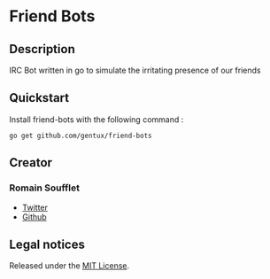 Friend Bots
===========

## Description ##

IRC Bot written in go to simulate the irritating presence of our friends

## Quickstart ##

Install friend-bots with the following command :

```
go get github.com/gentux/friend-bots
```

## Creator ##

### Romain Soufflet ###

* [Twitter](http://twitter.com/Romain_Soufflet)
* [Github](http://github.com/Gentux)

## Legal notices ##

Released under the [MIT License](http://www.opensource.org/licenses/mit-license.php).
